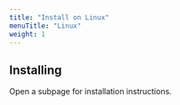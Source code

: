 ```yaml
---
title: "Install on Linux"
menuTitle: "Linux"
weight: 1
---
```


## Installing

Open a subpage for installation instructions.